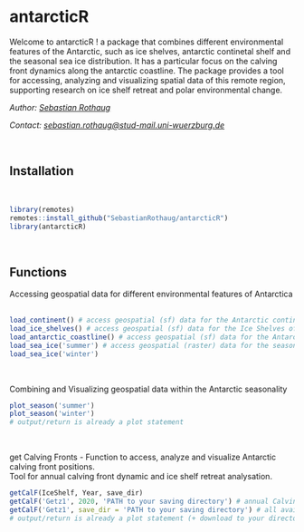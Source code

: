 # antarcticR
Welcome to antarcticR ! a package that combines different environmental features of the Antarctic, such as ice shelves, antarctic continetal shelf and the seasonal sea ice distribution. 
It has a particular focus on the calving front dynamics along the antarctic coastline. 
The package provides a tool for accessing, analyzing and visualizing spatial data of this remote region, supporting research on ice shelf retreat and polar environmental change.
&nbsp;

*Author: [Sebastian Rothaug](http://students.eagle-science.org/students/students-2024/sebastian/)*

*Contact: sebastian.rothaug@stud-mail.uni-wuerzburg.de*

&nbsp;

## Installation
&nbsp;
```R
library(remotes)
remotes::install_github("SebastianRothaug/antarcticR")
library(antarcticR)
```
&nbsp;

## Functions
Accessing geospatial data for different environmental features of Antarctica
&nbsp;
```R
load_continent() # access geospatial (sf) data for the Antarctic continental shelf
load_ice_shelves() # access geospatial (sf) data for the Ice Shelves of Antarctica
load_antarctic_coastline() # access geospatial (sf) data for the Antarctic coastline
load_sea_ice('summer') # access geospatial (raster) data for the seasonal Sea Ice thickness and distribution
load_sea_ice('winter')
```
&nbsp;

Combining and Visualizing geospatial data within the Antarctic seasonality
&nbsp;
```R
plot_season('summer')
plot_season('winter')
# output/return is already a plot statement
```
&nbsp;

get Calving Fronts - Function to access, analyze and visualize Antarctic calving front positions. <br>
Tool for annual calving front dynamic and ice shelf retreat analysation.
&nbsp;
```R
getCalF(IceShelf, Year, save_dir)
getCalF('Getz1', 2020, 'PATH to your saving directory') # annual Calving Front position of a particular year (download data + plot)
getCalF('Getz1', save_dir = 'PATH to your saving directory') # all availble annual Calving Front dynamics of the Ice Shelf (download data + plot)
# output/return is already a plot statement (+ download to your directory)
```
&nbsp;
